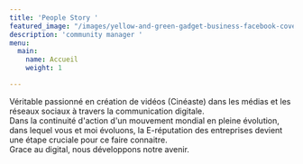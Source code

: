 ```yaml
---
title: 'People Story '
featured_image: "/images/yellow-and-green-gadget-business-facebook-cover.png"
description: 'community manager '
menu:
  main:
    name: Accueil
    weight: 1

---
```

Véritable passionné en création de vidéos (Cinéaste) dans les médias et les réseaux sociaux à travers la communication digitale.   
Dans la continuité d'action d'un mouvement mondial en pleine évolution, dans lequel vous et moi évoluons, la E-réputation des entreprises devient une étape cruciale pour ce faire connaitre.   
Grace au digital, nous développons notre avenir.